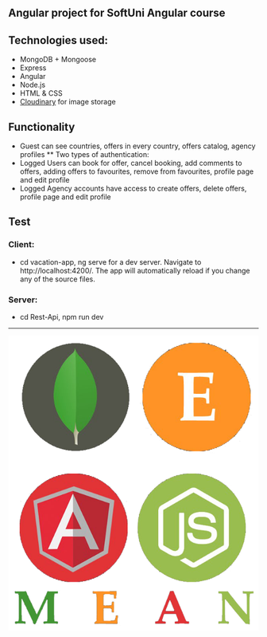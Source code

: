 ## Angular project for SoftUni Angular course

## Technologies used:
* MongoDB + Mongoose
* Express
* Angular
* Node.js
* HTML & CSS
* [Cloudinary](https://cloudinary.com/) for image storage

## Functionality
* Guest can see countries, offers in every country, offers catalog, agency profiles
** Two types of authentication:
* Logged Users can book for offer, cancel booking, add comments to offers, adding offers to favourites, remove from favourites, profile page and edit profile
* Logged Agency accounts have access to create offers, delete offers, profile page and edit profile

## Test
### Client:
* cd vacation-app, ng serve for a dev server. Navigate to http://localhost:4200/. The app will automatically reload if you change any of the source files.

### Server:
* cd Rest-Api, npm run dev

<hr/>

<img src='./mean-logo.png' >
